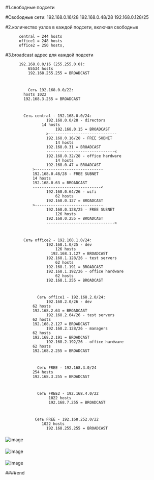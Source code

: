 #1.свободные подсети

#Свободные сети:
          192.168.0.16/28
          192.168.0.48/28
          192.168.0.128/25

#2.количество узлов в каждой подсети, включая свободные

          central = 244 hosts
          office1 = 248 hosts
          office2 = 250 hosts, 

#3.broadcast адрес для каждой подсети

          192.168.0.0/16 (255.255.0.0):
              65534 hosts
              192.168.255.255 = BROADCAST

#

              Cеть 192.168.0.0/22:
          	hosts 1022
          	192.168.3.255 = BROADCAST

#

          	Сеть central - 192.168.0.0/24:
                      192.168.0.0/28 - directors
          	        14 hosts 
                          192.168.0.15 = BROADCAST
                      >------------------------------
                      192.168.0.16/28 - FREE SUBNET
                          14 hosts
                      192.168.0.31 = BROADCAST
                      ------------------------------<
                      192.168.0.32/28 - office hardware
                          14 hosts 
                      192.168.0.47 = BROADCAST
          	    >------------------------------
          	    192.168.0.48/28 - FREE SUBNET
          		14 hosts
          	    192.168.0.63 = BROADCAST
          	    ------------------------------<
                      192.168.0.64/26 - wifi
                          62 hosts
                      192.168.0.127 = BROADCAST
          	    >------------------------------
                      192.168.0.128/25 - FREE SUBNET
                          126 hosts
                      192.168.0.255 = BROADCAST
                      ------------------------------<

#

          	Сеть office2 - 192.168.1.0/24:
                      192.168.1.0/25 - dev
                          126 hosts 
                      	192.168.1.127 = BROADCAST
                      192.168.1.128/26 - test servers
                          62 hosts 
                      192.168.1.191 = BROADCAST
                      192.168.1.192/26 - office hardware
                          62 hosts 
                      192.168.1.255 = BROADCAST

#

                  Сеть office1 - 192.168.2.0/24:
                      192.168.2.0/26 - dev
          		62 hosts
          		192.168.2.63 = BROADCAST
                      192.168.2.64/26 - test servers
          		62 hosts
          		192.168.2.127 = BROADCAST
                      192.168.2.128/26 - managers
          		62 hosts
          		192.168.2.191 = BROADCAST
                      192.168.2.192/26 - office hardware
          		62 hosts
          		192.168.2.255 = BROADCAST

#
	
                  Сеть FREE - 192.168.3.0/24
          		254 hosts
          		192.168.3.255 = BROADCAST

#
	
                  Сеть FREE2 - 192.168.4.0/22
                       1022 hosts
                       192.168.7.255 = BROADCAST
	  
#
    
                 Сеть FREE - 192.168.252.0/22
                	1022 hosts
                      192.168.255.255 = BROADCAST

####

![image](https://github.com/MaximMiklyaev/25.network/tree/master/picture/1.png)

####

![image](https://github.com/MaximMiklyaev/25.network/tree/master/picture/2.png)

####

![image](https://github.com/MaximMiklyaev/25.network/tree/master/picture/3.png)

####end
